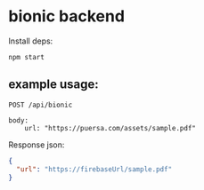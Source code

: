 # bionic backend

Install deps:

```
npm start
```

## example usage:

```
POST /api/bionic

body:
    url: "https://puersa.com/assets/sample.pdf"
```

Response json:

```json
{
  "url": "https://firebaseUrl/sample.pdf"
}
```
